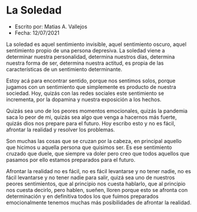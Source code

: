 # La Soledad

- Escrito por: Matias A. Vallejos
- Fecha: 12/07/2021

La soledad es aquel sentimiento invisible, aquel sentimiento oscuro, aquel sentimiento propio de una persona depresiva. La soledad viene a determinar nuestra personalidad, determina nuestros días, determina nuestra forma de ser, determina nuestra actitud, es propia de las características de un sentimiento determinante.

Estoy acá para encontrar sentido, porque nos sentimos solos, porque jugamos con un sentimiento que simplemente es producto de nuestra sociedad. Hoy, quizás con las redes sociales este sentimiento se incrementa, por la dopamina y nuestra exposición a los hechos. 

Quizás sea uno de los peores momentos emocionales, quizás la pandemia saca lo peor de mi, quizás sea algo que venga a hacernos más fuerte, quizás dios nos prepare para el futuro. Hoy escribo esto y no es fácil, afrontar la realidad y resolver los problemas.

Son muchas las cosas que se cruzan por la cabeza, en principal aquello que hicimos u aquella persona que quisimos ser. Es ese sentimiento cruzado que duele, que siempre va doler pero creo que todos aquellos que pasamos por ello estamos preparados para el futuro.

Afrontar la realidad no es fácil, no es fácil levantarse y no tener nadie, no es fácil levantarse y no tener nadie para salir, quizá sea uno de nuestros peores sentimientos, que al principio nos cuesta hablarlo, que al principio nos cuesta decirlo, pero hablen, sueñen, lloren porque esto se afronta con determinación y en definitiva todos los que fuimos preparados emocionalmente tenemos muchas más posibilidades de afrontar la realidad.